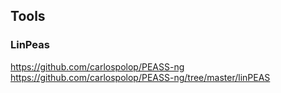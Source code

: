 ## Tools

### LinPeas

https://github.com/carlospolop/PEASS-ng
https://github.com/carlospolop/PEASS-ng/tree/master/linPEAS

